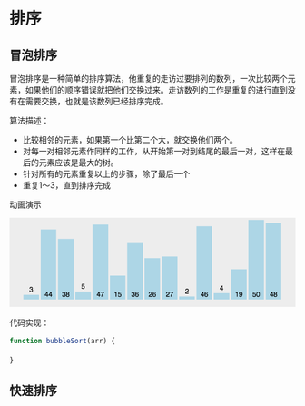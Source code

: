 # 排序

## 冒泡排序

冒泡排序是一种简单的排序算法，他重复的走访过要排列的数列，一次比较两个元素，如果他们的顺序错误就把他们交换过来。走访数列的工作是重复的进行直到没有在需要交换，也就是该数列已经排序完成。

算法描述：

- 比较相邻的元素，如果第一个比第二个大，就交换他们两个。
- 对每一对相邻元素作同样的工作，从开始第一对到结尾的最后一对，这样在最后的元素应该是最大的树。
- 针对所有的元素重复以上的步骤，除了最后一个
- 重复1～3，直到排序完成

动画演示

![](../img/849589-20171015223238449-2146169197.gif)

代码实现：

```js
function bubbleSort(arr) {

}

```

## 快速排序
